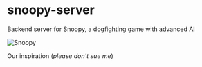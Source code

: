 # snoopy-server
Backend server for Snoopy, a dogfighting game with advanced AI

![Snoopy](https://schulzmuseum.org/wp-content/uploads/2017/06/920608_FlyingAce-200.jpg)

Our inspiration (*please don't sue me*)